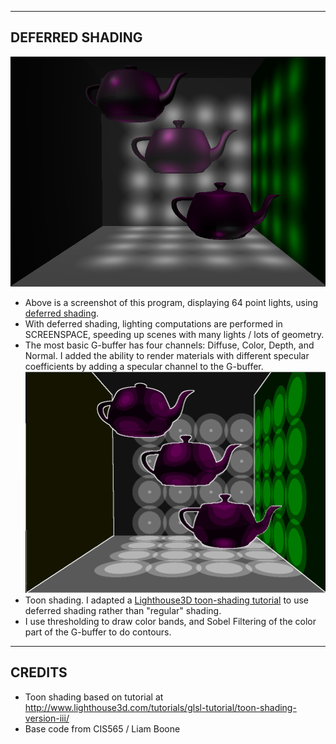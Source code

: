 --------------------------------------------------------------------------------
DEFERRED SHADING
--------------------------------------------------------------------------------
![Point lights, specular](screenshots/deferred_normal.png)
* Above is a screenshot of this program, displaying 64 point lights, using [deferred shading](http://en.wikipedia.org/wiki/Deferred_shading). 
* With deferred shading, lighting computations are performed in SCREENSPACE, speeding up scenes with many lights / lots of geometry. 
* The most basic G-buffer has four channels: Diffuse, Color, Depth, and Normal. I added the ability to render materials with different specular coefficients by adding a specular channel to the G-buffer. 
![Point lights, specular](screenshots/deferred_toon.png)
* Toon shading. I adapted a [Lighthouse3D toon-shading tutorial](http://www.lighthouse3d.com/tutorials/glsl-tutorial/toon-shading-version-iii/) to use deferred shading rather than "regular" shading. 
* I use thresholding to draw color bands, and Sobel Filtering of the color part of the G-buffer to do contours.  

--------------------------------------------------------------------------------
CREDITS
--------------------------------------------------------------------------------
* Toon shading based on tutorial at http://www.lighthouse3d.com/tutorials/glsl-tutorial/toon-shading-version-iii/
* Base code from CIS565 / Liam Boone
